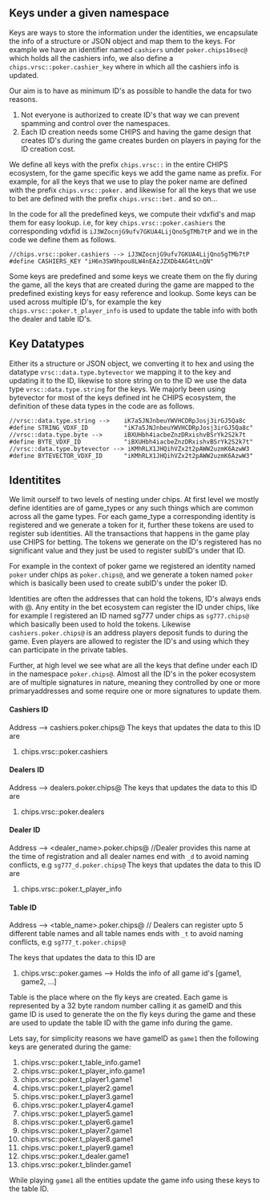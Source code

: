 Keys under a given namespace
----------------------------
Keys are ways to store the information under the identities, we encapsulate the info of a structure or JSON object and map them to the keys. For example we have an identifier named `cashiers` under `poker.chips10sec@` which holds all the cashiers info, we also define a `chips.vrsc::poker.cashier_key` where in which all the cashiers info is updated.

Our aim is to have as minimum ID's as possible to handle the data for two reasons.
1. Not everyone is authorized to create ID's that way we can prevent spamming and control over the namespaces.
2. Each ID creation needs some CHIPS and having the game design that creates ID's during the game creates burden on players in paying for the ID creation cost. 

We define all keys with the prefix `chips.vrsc::` in the entire CHIPS ecosystem, for the game specific keys we add the game name as prefix. For example, for all the keys that we use to play the poker name are defined with the prefix `chips.vrsc::poker.` and likewise for all the keys that we use to bet are defined with the prefix `chips.vrsc::bet.` and so on...

In the code for all the predefined keys, we compute their vdxfid's and map them for easy lookup. i.e, for key `chips.vrsc::poker.cashiers` the corresponding vdxfid is  `iJ3WZocnjG9ufv7GKUA4LijQno5gTMb7tP` and we in the code we define them as follows.
```
//chips.vrsc::poker.cashiers --> iJ3WZocnjG9ufv7GKUA4LijQno5gTMb7tP
#define CASHIERS_KEY "iH6n3SW9hpou8LW4nEAzJZXDb4AG4tLnQN"
```

Some keys are predefined and some keys we create them on the fly during the game, all the keys that are created during the game are mapped to the predefined existing keys for easy reference and lookup. Some keys can be used across multiple ID's, for example the key `chips.vrsc::poker.t_player_info` is used to update the table info with both the dealer and table ID's.

Key Datatypes
-------------
Either its a structure or JSON object, we converting it to hex and using the datatype `vrsc::data.type.bytevector` we mapping it to the key and updating it to the ID, likewise to store string on to the ID we use the data type `vrsc::data.type.string` for the keys. We majorly been using bytevector for most of the keys defined int he CHIPS ecosystem, the definition of these data types in the code are as follows.
```
//vrsc::data.type.string -->  	iK7a5JNJnbeuYWVHCDRpJosj3irGJ5Qa8c
#define STRING_VDXF_ID		 	"iK7a5JNJnbeuYWVHCDRpJosj3irGJ5Qa8c"
//vrsc::data.type.byte -->  	iBXUHbh4iacbeZnzDRxishvBSrYk2S2k7t
#define BYTE_VDXF_ID 	   		"iBXUHbh4iacbeZnzDRxishvBSrYk2S2k7t"
//vrsc::data.type.bytevector --> iKMhRLX1JHQihVZx2t2pAWW2uzmK6AzwW3
#define BYTEVECTOR_VDXF_ID      "iKMhRLX1JHQihVZx2t2pAWW2uzmK6AzwW3"
```

Identitites
-----------
We limit ourself to two levels of nesting under chips. At first level we mostly define identities are of game_types or any such things which are common across all the game types. For each game_type a corresponding identity is registered and we generate a token for it, further these tokens are used to register sub identities. All the transactions that happens in the game play use CHIPS for betting. The tokens we generate on the ID's registered has no significant value and they just be used to register subID's under that ID.

For example in the context of poker game we registered an identity named `poker` under chips as `poker.chips@`, and we generate a token named `poker` which is basically been used to create subID's under the poker ID.

Identities are often the addresses that can hold the tokens, ID's always ends with @. Any entity in the bet ecosystem can register the ID under chips, like for example  I registered an ID named sg777 under chips as `sg777.chips@` which basically been used to hold the tokens. Likewise `cashiers.poker.chips@` is an address players deposit funds to during the game. Even players are allowed to register the ID's and using which they can participate in the private tables.

Further, at high level we see what are all the keys that define under each ID in the namespace `poker.chips@`. Almost all the ID's in the poker ecosystem are of multiple signatures in nature, meaning they controlled by one or more primaryaddresses and some require one or more signatures to update them.

#### Cashiers ID
Address --> cashiers.poker.chips@
The keys that updates the data to this ID are
1. chips.vrsc::poker.cashiers

#### Dealers ID
Address --> dealers.poker.chips@
The keys that updates the data to this ID are
1. chips.vrsc::poker.dealers

#### Dealer ID
Address --> <dealer_name>.poker.chips@ //Dealer provides this name at the time of registration and all dealer names end with `_d` to avoid naming conflicts, e.g `sg777_d.poker.chips@`
The keys that updates the data to this ID are
1. chips.vrsc::poker.t_player_info

#### Table ID
Address --> <table_name>.poker.chips@ // Dealers can register upto 5 different table names and all table names ends with `_t` to avoid naming conflicts, e.g `sg777_t.poker.chips@`

The keys that updates the data to this ID are
1. chips.vrsc::poker.games --> Holds the info of all game id's [game1, game2, ...]

Table is the place where on the fly keys are created.  Each game is represented by a 32 byte random number calling it as gameID and this game ID is used to generate the on the fly keys during the game and these are used to update the table ID with the game info during the game. 

Lets say, for simplicity reasons we have gameID as `game1` then the following keys are generated during the game:
1. chips.vrsc::poker.t_table_info.game1
2. chips.vrsc::poker.t_player_info.game1
3. chips.vrsc::poker.t_player1.game1
4. chips.vrsc::poker.t_player2.game1
5. chips.vrsc::poker.t_player3.game1
6. chips.vrsc::poker.t_player4.game1
7. chips.vrsc::poker.t_player5.game1
8. chips.vrsc::poker.t_player6.game1
9. chips.vrsc::poker.t_player7.game1
10. chips.vrsc::poker.t_player8.game1
11. chips.vrsc::poker.t_player9.game1
12. chips.vrsc::poker.t_dealer.game1
13. chips.vrsc::poker.t_blinder.game1

While playing `game1` all the entities update the game info using these keys to the table ID.





